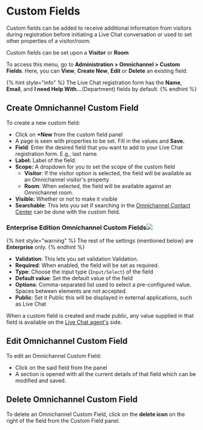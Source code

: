 # Custom Fields

Custom fields can be added to receive additional information from visitors during registration before initiating a Live Chat conversation or used to set other properties of a visitor/room.

Custom fields can be set upon a **Visitor** or **Room**

To access this menu, go to **Administration > Omnichannel > Custom Fields**. Here, you can **View**, **Create New**, **Edit** or **Delete** an existing field.

{% hint style="info" %}
The Live Chat registration form has the **Name**, **Email**, and **I need Help With…**(Department) fields by default.
{% endhint %}

## Create Omnichannel Custom Field

To create a new custom field:

* Click on **+New** from the custom field panel
* A page is seen with properties to be set. Fill in the values and **Save.**
* **Field**: Enter the desired field that you want to add to your Live Chat registration form. E.g., last name.
* **Label:** Label of the field.
* **Scope:** A dropdown for you to set the scope of the custom field
  * **Visitor**: If the visitor option is selected, the field will be available as an Omnichannel visitor's property
  * **Room**: When selected, the field will be available against an Omnichannel room.
* **Visible:** Whether or not to make it visible
* **Searchable**: This lets you set if searching in the [Omnichannel Contact Center](omnichannel-agents-guides/omnichannel-contact-center/) can be done with the custom field.

### Enterprise Edition Omnichannel Custom Fields![](../../.gitbook/assets/2022-01-23\_20-47-25.png)

{% hint style="warning" %}
The rest of the settings (mentioned below) are **Enterprise** only.
{% endhint %}

* **Validation**: This lets you set validation Validation.
* **Required**: When enabled, the field will be set as required.
* **Type**: Choose the input type (`Input/Select`) of the field
* **Default value**: Set the default value of the field
* **Options**: Comma-separated list used to select a pre-configured value. Spaces between elements are not accepted.
* **Public**: Set it Public this will be displayed in external applications, such as Live Chat

When a custom field is created and made public, any value supplied in that field is available on the [Live Chat agent's](agents.md) side.

## Edit Omnichannel Custom Field

To edit an Omnichannel Custom Field:

* Click on the said field from the panel
* A section is opened with all the current details of that field which can be modified and saved.

## Delete Omnichannel Custom Field

To delete an Omnichannel Custom Field, click on the **delete icon** on the right of the field from the Custom Field panel.
